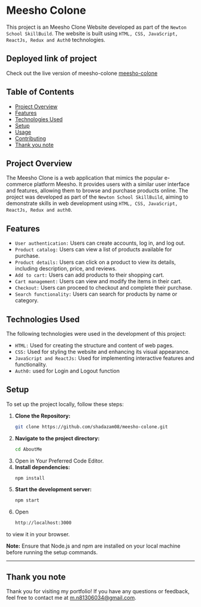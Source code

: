 # Meesho Colone

This project is an Meesho Clone Website developed  as part of the `Newton School SkillBuild`. The website is built using `HTML, CSS, JavaScript, ReactJs, Redux and Auth0` technologies.

## Deployed link of project

Check out the live version of meesho-colone [meesho-colone](https://meesho-colone.vercel.app/)

## Table of Contents

- [Project Overview](#project-overview)
- [Features](#features)
- [Technologies Used](#technologies-used)
- [Setup](#setup)
- [Usage](#usage)
- [Contributing](#contributing)
- [Thank you note](#thank-you-note)

## Project Overview

The Meesho Clone is a web application that mimics the popular e-commerce platform Meesho. It provides users with a similar user interface and features, allowing them to browse and purchase products online. The project was developed as part of the `Newton School SkillBuild`, aiming to demonstrate skills in web development using `HTML, CSS, JavaScript, ReactJs, Redux and auth0`.

## Features

- `User authentication:` Users can create accounts, log in, and log out.
- `Product catalog:` Users can view a list of products available for purchase.
- `Product details:` Users can click on a product to view its details, including description, price, and reviews.
- `Add to cart:` Users can add products to their shopping cart.
- `Cart management:` Users can view and modify the items in their cart.
- `Checkout:` Users can proceed to checkout and complete their purchase.
- `Search functionality:` Users can search for products by name or category.

## Technologies Used

The following technologies were used in the development of this project:

- `HTML:` Used for creating the structure and content of web pages.
- `CSS:` Used for styling the website and enhancing its visual appearance.
- `JavaScript and ReactJs:` Used for implementing interactive features and functionality.
- `Auth0:` used for Login and Logout function
 
## Setup

To set up the project locally, follow these steps:

1. **Clone the Repository:**
   ```bash
   git clone https://github.com/shadazam08/meesho-colone.git
2. **Navigate to the project directory:**
   ```bash
   cd AboutMe
3. Open in Your Preferred Code Editor.
4. **Install dependencies:**
   ```bash
   npm install
5. **Start the development server:**
   ```bash
   npm start
6. Open 
    ```bash
    http://localhost:3000
to view it in your browser.

**Note:** Ensure that Node.js and npm are installed on your local machine before running the setup commands.

----------------------------------------
## Thank you note
Thank you for visiting my portfolio! If you have any questions or feedback, feel free to contact me at [m.n81306034@gmail.com](mailto:m.n81306034@gmail.com).
